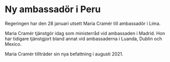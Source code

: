 # Ny ambassadör i Peru

Regeringen har den 28 januari utsett Maria Cramér till ambassadör i Lima.

Maria Cramér tjänstgör idag som ministerråd vid ambassaden i Madrid. Hon har tidigare tjänstgjort bland annat vid ambassaderna i Luanda, Dublin och Mexico.

Maria Cramér tillträder sin nya befattning i augusti 2021.
